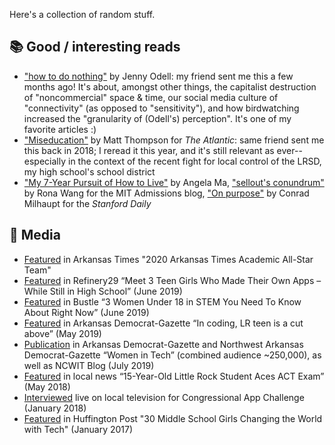 Here's a collection of random stuff.

## 📚 Good / interesting reads

- ["how to do nothing"](https://medium.com/@the_jennitaur/how-to-do-nothing-57e100f59bbb) by Jenny Odell: my friend sent me this a few months ago! It's about, amongst other things, the capitalist destruction of "noncommercial" space & time, our social media culture of "connectivity" (as opposed to "sensitivity"), and how birdwatching increased the "granularity of (Odell's) perception". It's one of my favorite articles :)
- ["Miseducation"](https://www.theatlantic.com/entertainment/archive/2018/12/lauryn-hill-tara-westover-cameron-post-the-year-in-miseducation/579160/) by Matt Thompson for <i>The Atlantic</i>: same friend sent me this back in 2018; I reread it this year, and it's still relevant as ever--especially in the context of the recent fight for local control of the LRSD, my high school's school district
- ["My 7-Year Pursuit of How to Live"](https://angelama.blog/2018/12/19/the-year-my-life-got-stranger-than-fiction/) by Angela Ma, ["sellout's conundrum"](https://mitadmissions.org/blogs/entry/sellouts-conundrum/) by Rona Wang for the MIT Admissions blog, ["On purpose"](https://www.stanforddaily.com/2020/04/28/on-purpose/?fbclid=IwAR1B0gM59Xa9wojhPkQaP5YCx9rjPFma_UiOlLqPfcdu4A8t0X8YRLDieRw) by Conrad Milhaupt for the <i>Stanford Daily</i>

## 📰 Media

- [Featured](https://arktimes.com/news/2020/05/01/2020-arkansas-times-academic-all-star-team) in Arkansas Times "2020 Arkansas Times Academic All-Star Team"
- [Featured](https://www.refinery29.com/en-us/2019/06/234155/teen-app-creators-apple-wwdc) in Refinery29 “Meet 3 Teen Girls Who Made Their Own Apps – While Still in High School” (June 2019)
- [Featured](https://www.bustle.com/p/3-women-under-18-in-stem-you-need-to-know-about-right-now-17913315) in Bustle “3 Women Under 18 in STEM You Need To Know About Right Now” (June 2019)
- [Featured](https://www.arkansasonline.com/news/2019/may/26/in-coding-lr-teen-is-a-cut-above-201905/) in Arkansas Democrat-Gazette “In coding, LR teen is a cut above” (May 2019)
- [Publication](https://www.aspirations.org/blog/innovator-innovator-apple-senior-director-women-entrepreneurs-and-high-school-wwdc19-scholar) in Arkansas Democrat-Gazette and Northwest Arkansas Democrat-Gazette “Women in Tech” (combined audience ~250,000), as well as NCWIT Blog (July 2019)
- [Featured](https://www.kark.com/news/education/15-year-old-little-rock-student-aces-act-exam/1179045333/) in local news “15-Year-Old Little Rock Student Aces ACT Exam” (May 2018)
- [Interviewed](https://www.youtube.com/watch?v=6m-8i4sWhJc) live on local television for Congressional App Challenge (January 2018)
- [Featured](https://www.huffpost.com/entry/30-middle-school-girls-changing-the-world-with-tech_b_58753e21e4b0eb9e49bfc00f) in Huffington Post "30 Middle School Girls Changing the World with Tech" (January 2017)
